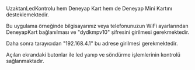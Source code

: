 UzaktanLedKontrolu hem Deneyap Kart hem de Deneyap Mini Kartını desteklemektedir. 

Bu uygulama örneğinde bilgisayarınız veya telefonunuzun WiFi ayarlarından DeneyapKart bağlanılması ve "dydkmpv10" şifresini girilmesi gerekmektedir.

Daha sonra tarayıcıdan "192.168.4.1" bu adrese girilmesi gerekmektedir. 

Açılan ekrandaki butonlar ile led yanıp ve söndürme işlemlerinin kontrolü sağlanmaktadır.
